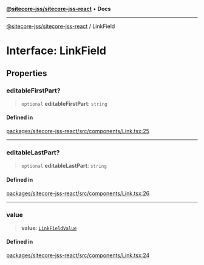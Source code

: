 [**@sitecore-jss/sitecore-jss-react**](../README.md) • **Docs**

***

[@sitecore-jss/sitecore-jss-react](../README.md) / LinkField

# Interface: LinkField

## Properties

### editableFirstPart?

> `optional` **editableFirstPart**: `string`

#### Defined in

[packages/sitecore-jss-react/src/components/Link.tsx:25](https://github.com/Sitecore/jss/blob/dee092415f12bcdad68eb71976eb7c8871273c91/packages/sitecore-jss-react/src/components/Link.tsx#L25)

***

### editableLastPart?

> `optional` **editableLastPart**: `string`

#### Defined in

[packages/sitecore-jss-react/src/components/Link.tsx:26](https://github.com/Sitecore/jss/blob/dee092415f12bcdad68eb71976eb7c8871273c91/packages/sitecore-jss-react/src/components/Link.tsx#L26)

***

### value

> **value**: [`LinkFieldValue`](LinkFieldValue.md)

#### Defined in

[packages/sitecore-jss-react/src/components/Link.tsx:24](https://github.com/Sitecore/jss/blob/dee092415f12bcdad68eb71976eb7c8871273c91/packages/sitecore-jss-react/src/components/Link.tsx#L24)
